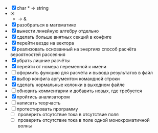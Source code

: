 
* [x] char * -> string
* [x] * -> &
* [x] разобраться в математике
* [x] вынести линейную алгебру отдельно
* [x] сделать больше внятных секций в конфиге
* [x] перейти везде на вектора
* [x] реализовать основанный на энергиях способ расчёта вероятностей рассеяния
* [x] убрать лишние расчёты
* [x] перейти от номера переменной к имени
* [ ] оформить функцию для расчёта и вывода результатов в файл
* [x] выбор конфига аргументом командной строки
* [x] сделать нормальные колонки в выходном файле
* [ ] обновить комментарии и добавить новых, где требуется
* [x] пройтись анализатором
* [ ] написать теорчасть
* [ ] протестировать программу
    - [ ] проверить отсутствие тока в отсутствие поля
    - [ ] проверить отсутствие тока в поле одной монохроматичной волны
